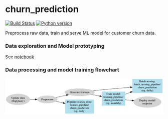 # churn_prediction
[![Build Status](https://travis-ci.com/basisai/churn_prediction.svg?branch=master)](https://travis-ci.com/basisai/churn_prediction)
[![Python version](https://img.shields.io/badge/python-3.7-blue.svg)](https://shields.io/)

Preprocess raw data, train and serve ML model for customer churn data.

### Data exploration and Model prototyping
See [notebook](./doc/churn_prediction.ipynb)

### Data processing and model training flowchart
![flowchart](./doc/flow.png)
